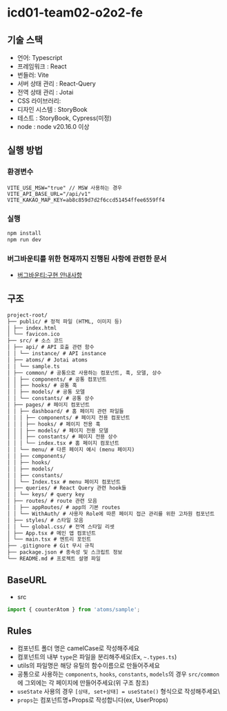 # icd01-team02-o2o2-fe

## 기술 스택

- 언어: Typescript
- 프레임워크 : React
- 번들러: Vite
- 서버 상태 관리 : React-Query
- 전역 상태 관리 : Jotai
- CSS 라이브러리:
- 디자인 시스템 : StoryBook
- 테스트 : StoryBook, Cypress(미정)
- node : node v20.16.0 이상

## 실행 방법

### 환경변수

```
VITE_USE_MSW="true" // MSW 사용하는 경우
VITE_API_BASE_URL="/api/v1"
VITE_KAKAO_MAP_KEY=ab8c859d7d2f6ccd51454ffee6559ff4
```

### 실행

```bash
npm install
npm run dev
```

### 버그바운티를 위한 현재까지 진행된 사항에 관련한 문서

- [버그바운티:구현 안내사항](https://github.com/FC-InnerCircle/icd01-team02-o2o2-fe/blob/main/docs/Bug.md)

## 구조

```md
project-root/
├── public/ # 정적 파일 (HTML, 이미지 등)
│ ├── index.html
│ └── favicon.ico
├── src/ # 소스 코드
│ ├── api/ # API 호출 관련 함수
│ │ └── instance/ # API instance
│ ├── atoms/ # Jotai atoms
│ │ └── sample.ts
│ ├── common/ # 공통으로 사용하는 컴포넌트, 훅, 모델, 상수
│ │ ├── components/ # 공통 컴포넌트
│ │ ├── hooks/ # 공통 훅
│ │ ├── models/ # 공통 모델
│ │ └── constants/ # 공통 상수
│ ├── pages/ # 페이지 컴포넌트
│ │ ├── dashboard/ # 홈 페이지 관련 파일들
│ │ │ ├── components/ # 페이지 전용 컴포넌트
│ │ │ ├── hooks/ # 페이지 전용 훅
│ │ │ ├── models/ # 페이지 전용 모델
│ │ │ ├── constants/ # 페이지 전용 상수
│ │ │ └── index.tsx # 홈 페이지 컴포넌트
│ │ └── menu/ # 다른 페이지 예시 (menu 페이지)
│ │ ├── components/
│ │ ├── hooks/
│ │ ├── models/
│ │ ├── constants/
│ │ └── Index.tsx # menu 페이지 컴포넌트
│ ├── queries/ # React Query 관련 hook들
│ │ └── keys/ # query key
│ ├── routes/ # route 관련 모음
│ │ ├── appRoutes/ # app의 기본 routes
│ │ └── WithAuth/ # 사용자 Role에 따른 페이지 접근 관리를 위한 고차원 컴포넌트
│ ├── styles/ # 스타일 모음
│ │ └── global.css/ # 전역 스타일 리셋
│ ├── App.tsx # 메인 앱 컴포넌트
│ └── main.tsx # 엔트리 포인트
├── .gitignore # Git 무시 규칙
├── package.json # 종속성 및 스크립트 정보
└── README.md # 프로젝트 설명 파일
```

## BaseURL

- src

```js
import { counterAtom } from 'atoms/sample';
```

## Rules

- 컴포넌트 폴더 명은 camelCase로 작성해주세요
- 컴포넌트의 내부 `type`은 파일을 분리해주세요(Ex, `~.types.ts`)
- utils의 파일명은 해당 유틸의 함수이름으로 만들어주세요
- 공통으로 사용하는 `components`, `hooks`, `constants`, `models`의 경우 `src/common`에 그외에는 각 페이지에 만들어주세요(위 구조 참조)
- `useState` 사용의 경우 `[상태, set+상태] = useState()` 형식으로 작성해주세요\
- `props`는 컴포넌트명+Props로 작성합니다(ex, UserProps)
